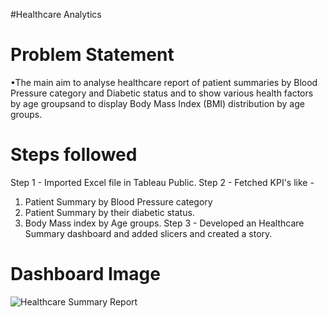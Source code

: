 #Healthcare Analytics

# Problem Statement
•The main aim to analyse healthcare report of  patient summaries by Blood Pressure category and Diabetic status and to  show various health factors by age groupsand  to display Body Mass Index (BMI) distribution by age groups.

# Steps followed
Step 1 - Imported Excel file in Tableau Public.
Step 2 - Fetched KPI's like -
1) Patient Summary by Blood Pressure category
2)  Patient Summary by their diabetic status.
3) Body Mass index by Age groups.
Step 3 - Developed an Healthcare Summary dashboard and added slicers and created a story.
 
 # Dashboard Image
 ![Healthcare Summary Report](https://github.com/pavankumarbr2437/Healthcare-Analytics/assets/145674009/c31933ff-abff-4cde-a3ed-69f74ce80111)

